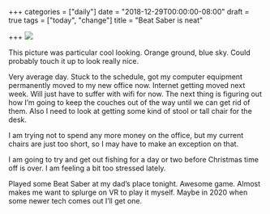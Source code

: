 +++
categories = ["daily"]
date = "2018-12-29T00:00:00-08:00"
draft = true
tags = ["today", "change"]
title = "Beat Saber is neat"

+++
![](/uploads/A0F64BF6-9DD9-42C7-ABC1-96581F217E3B.jpeg)

This picture was particular cool looking. Orange ground, blue sky. Could probably touch it up to look really nice.

Very average day. Stuck to the schedule, got my computer equipment permanently moved to my new office now. Internet getting moved next week. Will just have to suffer with wifi for now. The next thing is figuring out how I’m going to keep the couches out of the way until we can get rid of them. Also I need to look at getting some kind of stool or tall chair for the desk.

I am trying not to spend any more money on the office, but my current chairs are just too short, so I may have to make an exception on that.

I am going to try and get out fishing for a day or two before Christmas time off is over. I am feeling a bit too stressed lately.

Played some Beat Saber at my dad’s place tonight. Awesome game. Almost makes me want to splurge on VR to play it myself. Maybe in 2020 when some newer tech comes out I’ll get one.